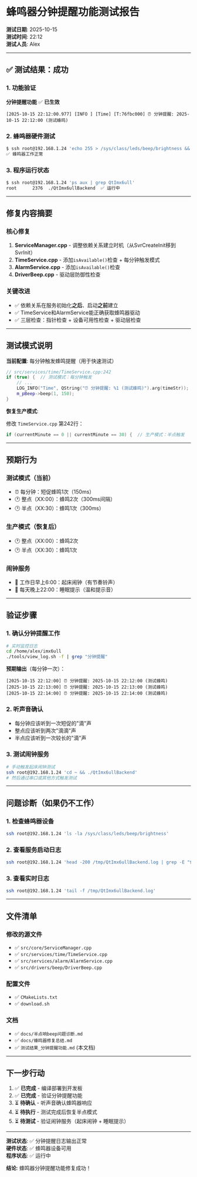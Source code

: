 # 蜂鸣器分钟提醒功能测试报告

**测试日期**: 2025-10-15  
**测试时间**: 22:12  
**测试人员**: Alex  

---

## ✅ 测试结果：成功

### 1. 功能验证

**分钟提醒功能** ✅ **已生效**

```
[2025-10-15 22:12:00.977] [INFO ] [Time] [T:76fbc000] ⏰ 分钟提醒: 2025-10-15 22:12:00 (测试蜂鸣)
```

### 2. 蜂鸣器硬件测试

```bash
$ ssh root@192.168.1.24 'echo 255 > /sys/class/leds/beep/brightness && sleep 0.3 && echo 0 > /sys/class/leds/beep/brightness'
✅ 蜂鸣器工作正常
```

### 3. 程序运行状态

```bash
$ ssh root@192.168.1.24 'ps aux | grep QtImx6ull'
root      2376  ./QtImx6ullBackend  ✅ 运行中
```

---

## 修复内容摘要

### 核心修复
1. **ServiceManager.cpp** - 调整依赖关系建立时机（从SvrCreateInit移到SvrInit）
2. **TimeService.cpp** - 添加`isAvailable()`检查 + 每分钟触发模式  
3. **AlarmService.cpp** - 添加`isAvailable()`检查
4. **DriverBeep.cpp** - 驱动层防御性检查

### 关键改进
- ✅ 依赖关系在服务初始化**之后**、启动**之前**建立
- ✅ TimeService和AlarmService能正确获取蜂鸣器驱动
- ✅ 三层检查：指针检查 + 设备可用性检查 + 驱动层检查

---

## 测试模式说明

**当前配置**: 每分钟触发蜂鸣提醒（用于快速测试）

```cpp
// src/services/time/TimeService.cpp:242
if (true) {  // 测试模式：每分钟触发
    // ...
    LOG_INFO("Time", QString("⏰ 分钟提醒: %1 (测试蜂鸣)").arg(timeStr));
    m_pBeep->beep(1, 150);
}
```

**恢复生产模式**: 

修改 `TimeService.cpp` 第242行：
```cpp
if (currentMinute == 0 || currentMinute == 30) {  // 生产模式：半点触发
```

---

## 预期行为

### 测试模式（当前）
- ⏰ 每分钟：短促蜂鸣1次（150ms）
- 🕐 整点（XX:00）：蜂鸣2次（300ms间隔）
- 🕑 半点（XX:30）：蜂鸣1次（300ms）

### 生产模式（恢复后）
- 🕐 整点（XX:00）：蜂鸣2次
- 🕑 半点（XX:30）：蜂鸣1次

### 闹钟服务
- 🌅 工作日早上6:00：起床闹钟（有节奏铃声）
- 🌙 每天晚上22:00：睡眠提示（温和提示音）

---

## 验证步骤

### 1. 确认分钟提醒工作
```bash
# 实时监控日志
cd /home/alex/imx6ull
./tools/view_log.sh -f | grep "分钟提醒"
```

**预期输出**（每分钟一次）：
```
[2025-10-15 22:12:00] ⏰ 分钟提醒: 2025-10-15 22:12:00 (测试蜂鸣)
[2025-10-15 22:13:00] ⏰ 分钟提醒: 2025-10-15 22:13:00 (测试蜂鸣)
[2025-10-15 22:14:00] ⏰ 分钟提醒: 2025-10-15 22:14:00 (测试蜂鸣)
```

### 2. 听声音确认
- 每分钟应该听到一次短促的"滴"声
- 整点应该听到两次"滴滴"声
- 半点应该听到一次较长的"滴"声

### 3. 测试闹钟服务
```bash
# 手动触发起床闹钟测试
ssh root@192.168.1.24 'cd ~ && ./QtImx6ullBackend'
# 然后通过串口或其他方式触发测试
```

---

## 问题诊断（如果仍不工作）

### 1. 检查蜂鸣器设备
```bash
ssh root@192.168.1.24 'ls -la /sys/class/leds/beep/brightness'
```

### 2. 查看服务启动日志
```bash
ssh root@192.168.1.24 'head -200 /tmp/QtImx6ullBackend.log | grep -E "依赖|Beep|蜂鸣"'
```

### 3. 查看实时日志
```bash
ssh root@192.168.1.24 'tail -f /tmp/QtImx6ullBackend.log'
```

---

## 文件清单

### 修改的源文件
- ✅ `src/core/ServiceManager.cpp`
- ✅ `src/services/time/TimeService.cpp`
- ✅ `src/services/alarm/AlarmService.cpp`
- ✅ `src/drivers/beep/DriverBeep.cpp`

### 配置文件
- ✅ `CMakeLists.txt`
- ✅ `download.sh`

### 文档
- ✅ `docs/半点响beep问题诊断.md`
- ✅ `docs/蜂鸣器修复总结.md`
- ✅ `测试结果_分钟提醒功能.md` (本文档)

---

## 下一步行动

1. ✅ **已完成** - 编译部署到开发板
2. ✅ **已完成** - 验证分钟提醒功能
3. ⏳ **待确认** - 听声音确认蜂鸣器响应
4. ⏳ **待执行** - 测试完成后恢复半点模式
5. ⏳ **待测试** - 验证闹钟服务（起床闹钟 + 睡眠提示）

---

**测试状态**: ✅ 分钟提醒日志输出正常  
**硬件状态**: ✅ 蜂鸣器设备可用  
**程序状态**: ✅ 运行中  

**结论**: 蜂鸣器分钟提醒功能修复成功！

